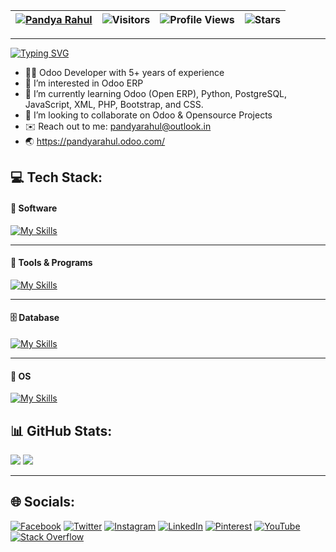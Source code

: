 | [![Pandya Rahul](https://img.shields.io/badge/Pandya-Rahul-github)](https://pandyarahul.odoo.com/) | ![Visitors](https://visitor-badge.laobi.icu/badge?page_id=pandyarahul.pandyarahul) | ![Profile Views](https://komarev.com/ghpvc/?username=pandyarahul&color=green) | ![Stars](https://img.shields.io/github/stars/pandyarahul?label=Profile%20Stars&logo=Profile%20stars&logoColor=g) |
--| --| --| --|
---
[![Typing SVG](https://readme-typing-svg.demolab.com?font=Roboto+Slab&size=28&pause=937&color=364DF7&background=FFFFFF00&width=500&lines=Hi+%F0%9F%91%8B%2C+I'm+Pandya+Rahul)](https://git.io/typing-svg)

- 👩‍💻 Odoo Developer with 5+ years of experience
- 👀 I’m interested in Odoo ERP
- 🌱 I’m currently learning Odoo (Open ERP), Python, PostgreSQL, JavaScript, XML, PHP, Bootstrap, and CSS.
- 💞️ I’m looking to collaborate on Odoo & Opensource Projects
- :envelope: Reach out to me: pandyarahul@outlook.in
- :earth_asia: https://pandyarahul.odoo.com/


## 💻 Tech Stack:
#### 🦾 Software
[![My Skills](https://skillicons.dev/icons?i=python,powershell,html,css,bootstrap,cpp,dotnet,php)](https://skillicons.dev)

---
#### 🧬 Tools & Programs
[![My Skills](https://skillicons.dev/icons?i=docker,kubernetes,aws,azure,vim,git,github,gitlab,eclipse,vscode,visualstudio,atom,codepen,blender,md)](https://skillicons.dev)

---
#### 🗄 Database
[![My Skills](https://skillicons.dev/icons?i=mysql,postgres,sqlite)](https://skillicons.dev)

---
#### 🔮 OS
[![My Skills](https://skillicons.dev/icons?i=linux)](https://skillicons.dev)


## 📊 GitHub Stats:
![](https://github-readme-stats.vercel.app/api?username=pandyarahul&theme=buefy&hide_border=false&include_all_commits=false&count_private=false)
![](https://github-readme-streak-stats.herokuapp.com/?user=pandyarahul&theme=buefy&hide_border=false)

---
## 🌐 Socials:
[![Facebook](https://img.shields.io/badge/Facebook-%231877F2.svg?logo=Facebook&logoColor=white)](https://facebook.com/pandyarahul4u) 
[![Twitter](https://img.shields.io/badge/Twitter-%231DA1F2.svg?logo=Twitter&logoColor=white)](https://twitter.com/pandyarahul4u)
[![Instagram](https://img.shields.io/badge/Instagram-%23E4405F.svg?logo=Instagram&logoColor=white)](https://instagram.com/pandyarahul4u)
[![LinkedIn](https://img.shields.io/badge/LinkedIn-%230077B5.svg?logo=linkedin&logoColor=white)](https://linkedin.com/in/pandyarahul) 
[![Pinterest](https://img.shields.io/badge/Pinterest-%23E60023.svg?logo=Pinterest&logoColor=white)](https://pinterest.com/pandyarahul4u) 
[![YouTube](https://img.shields.io/badge/YouTube-%23FF0000.svg?logo=YouTube&logoColor=white)](https://youtube.com/@pandyarahul) 
[![Stack Overflow](https://img.shields.io/badge/-Stackoverflow-FE7A16?logo=stack-overflow&logoColor=white)](https://stackoverflow.com/users/17455752)

<!--- pandyarahul/pandyarahul is a ✨ special ✨ repository because its `README.md` (this file) appears on your GitHub profile.
You can click the Preview link to take a look at your changes. --->
